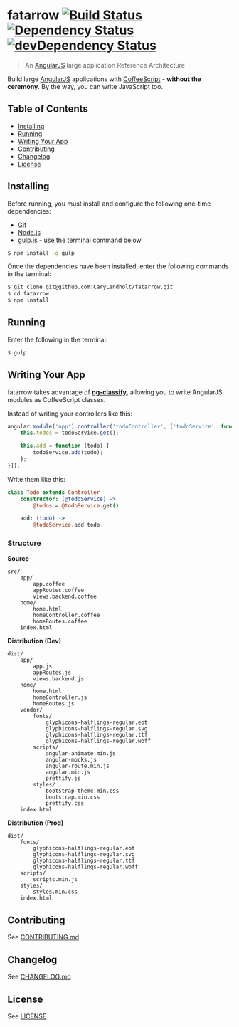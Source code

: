 # fatarrow [![Build Status][build-image]][build-url] [![Dependency Status][dependencies-image]][dependencies-url] [![devDependency Status][dev-dependencies-image]][dev-dependencies-url]
> An [AngularJS](http://angularjs.org/) large application Reference Architecture

Build large [AngularJS](http://angularjs.org/) applications with [CoffeeScript](http://coffeescript.org/) - **without the ceremony**.  By the way, you can write JavaScript too.


## Table of Contents
* [Installing](#installing)
* [Running](#running)
* [Writing Your App](#writing-your-app)
* [Contributing](#contributing)
* [Changelog](#changelog)
* [License](#license)


## Installing
Before running, you must install and configure the following one-time dependencies:

* [Git](http://git-scm.com/)
* [Node.js](http://nodejs.org/)
* [gulp.js](http://gulpjs.com/) - use the terminal command below
```bash
$ npm install -g gulp
```

Once the dependencies have been installed, enter the following commands in the terminal:
```bash
$ git clone git@github.com:CaryLandholt/fatarrow.git
$ cd fatarrow
$ npm install
```


## Running
Enter the following in the terminal:
```bash
$ gulp
```


## Writing Your App
fatarrow takes advantage of **[ng-classify](https://github.com/CaryLandholt/ng-classify)**, allowing you to write AngularJS modules as CoffeeScript classes.

Instead of writing your controllers like this:
```javascript
angular.module('app').controller('todoController', ['todoService', function (todoService) {
	this.todos = todoService.get();

	this.add = function (todo) {
		todoService.add(todo);
	};
}]);
```

Write them like this:
```coffee
class Todo extends Controller
	constructor: (@todoService) ->
		@todos = @todoService.get()

	add: (todo) ->
		@todoService.add todo
```


### Structure
**Source**
```
src/
	app/
		app.coffee
		appRoutes.coffee
		views.backend.coffee
	home/
		home.html
		homeController.coffee
		homeRoutes.coffee
	index.html
```

**Distribution (Dev)**
```
dist/
	app/
		app.js
		appRoutes.js
		views.backend.js
	home/
		home.html
		homeController.js
		homeRoutes.js
	vendor/
		fonts/
			glyphicons-halflings-regular.eot
			glyphicons-halflings-regular.svg
			glyphicons-halflings-regular.ttf
			glyphicons-halflings-regular.woff
		scripts/
			angular-animate.min.js
			angular-mocks.js
			angular-route.min.js
			angular.min.js
			prettify.js
		styles/
			bootstrap-theme.min.css
			bootstrap.min.css
			prettify.css
	index.html
```

**Distribution (Prod)**
```
dist/
	fonts/
		glyphicons-halflings-regular.eot
		glyphicons-halflings-regular.svg
		glyphicons-halflings-regular.ttf
		glyphicons-halflings-regular.woff
	scripts/
		scripts.min.js
	styles/
		styles.min.css
	index.html
```


## Contributing
See [CONTRIBUTING.md](CONTRIBUTING.md)


## Changelog
See [CHANGELOG.md](CHANGELOG.md)


## License
See [LICENSE](LICENSE)


[build-image]:            https://secure.travis-ci.org/CaryLandholt/fatarrow.svg
[build-url]:              http://travis-ci.org/CaryLandholt/fatarrow

[dependencies-image]:     https://david-dm.org/CaryLandholt/fatarrow.svg?theme=shields.io
[dependencies-url]:       https://david-dm.org/CaryLandholt/fatarrow

[dev-dependencies-image]: https://david-dm.org/CaryLandholt/fatarrow/dev-status.svg?theme=shields.io
[dev-dependencies-url]:   https://david-dm.org/CaryLandholt/fatarrow#info=devDependencies